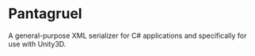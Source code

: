 # Pantagruel
A general-purpose XML serializer for C# applications and specifically for use with Unity3D.
